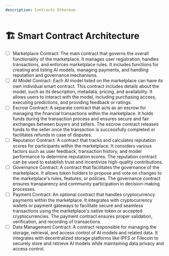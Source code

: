 ```yaml
---
description: Contracts Ethereum
---
```


# 🏗 Smart Contract Architecture

* [ ] Marketplace Contract: The main contract that governs the overall functionality of the marketplace. It manages user registration, handles transactions, and enforces marketplace rules. It includes functions for creating and listing AI models, managing payments, and handling reputation and governance mechanisms.
* [ ] AI Model Contract: Each AI model listed on the marketplace can have its own individual smart contract. This contract includes details about the model, such as its description, metadata, pricing, and availability. It allows users to interact with the model, including purchasing access, executing predictions, and providing feedback or ratings.
* [ ] Escrow Contract: A separate contract that acts as an escrow for managing the financial transactions within the marketplace. It holds funds during the transaction process and ensures secure and fair exchanges between buyers and sellers. The escrow contract releases funds to the seller once the transaction is successfully completed or facilitates refunds in case of disputes.
* [ ] Reputation Contract: A contract that tracks and calculates reputation scores for participants within the marketplace. It considers various factors such as user feedback, transaction history, and model performance to determine reputation scores. The reputation contract can be used to establish trust and incentivize high-quality contributions.
* [ ] Governance Contract: A contract that facilitates the governance of the marketplace. It allows token holders to propose and vote on changes to the marketplace's rules, features, or policies. The governance contract ensures transparency and community participation in decision-making processes.
* [ ] Payment Contract: An optional contract that handles cryptocurrency payments within the marketplace. It integrates with cryptocurrency wallets or payment gateways to facilitate secure and seamless transactions using the marketplace's native token or accepted cryptocurrencies. The payment contract ensures proper validation, verification, and recording of transactions.
* [ ] Data Management Contract: A contract responsible for managing the storage, retrieval, and access control of AI models and related data. It integrates with decentralized storage platforms like IPFS or Filecoin to securely store and retrieve AI models while maintaining data privacy and access control.
